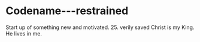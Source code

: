 # Codename---restrained
Start up of something new and motivated.
25. verily saved Christ is my King. He lives in me.
